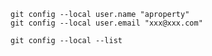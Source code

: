 
`git config --local user.name "aproperty"`    
`git config --local user.email "xxx@xxx.com"`  

`git config --local --list`  
